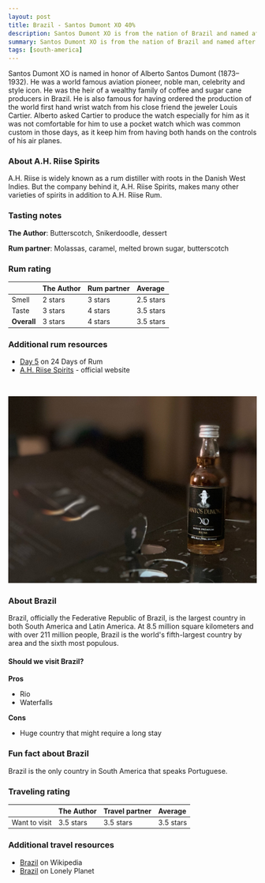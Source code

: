 ```yaml
---
layout: post
title: Brazil - Santos Dumont XO 40%
description: Santos Dumont XO is from the nation of Brazil and named after an aviation pioneer
summary: Santos Dumont XO is from the nation of Brazil and named after an aviation pioneer
tags: [south-america]
---
```


Santos Dumont XO is named in honor of Alberto Santos Dumont (1873–1932). He was a world famous aviation pioneer, noble man, celebrity and style icon. He was the heir of a wealthy family of coffee and sugar cane producers in Brazil. He is also famous for having ordered the production of the world first hand wrist watch from his close friend the jeweler Louis Cartier. Alberto asked Cartier to produce the watch especially for him as it was not comfortable for him to use a pocket watch which was common custom in those days, as it keep him from having both hands on the controls of his air planes.

### About A.H. Riise Spirits

A.H. Riise is widely known as a rum distiller with roots in the Danish West Indies. But the company behind it, A.H. Riise Spirits, makes many other varieties of spirits in addition to A.H. Riise Rum.

### Tasting notes

**The Author**: Butterscotch, Snikerdoodle, dessert

**Rum partner**: Molassas, caramel, melted brown sugar, butterscotch

### Rum rating

| | The Author | Rum partner | Average |
| :--- | :--- | :--- | :--- |
| Smell | 2 stars | 3 stars | 2.5 stars |
| Taste | 3 stars | 4 stars | 3.5 stars |
| **Overall** | 3 stars | 4 stars | 3.5 stars |

### Additional rum resources
- [Day 5](https://24daysofrum.com/day-5/) on 24 Days of Rum
- [A.H. Riise Spirits](https://ahriisespirits.com/) - official website

<br>

![Image of Santos Dumont XO 50ml bottle](/assets/img/05-santos-dumont.jpg)

### About Brazil

Brazil, officially the Federative Republic of Brazil, is the largest country in both South America and Latin America. At 8.5 million square kilometers and with over 211 million people, Brazil is the world's fifth-largest country by area and the sixth most populous.

#### Should we visit Brazil?

**Pros**
- Rio
- Waterfalls

**Cons**
- Huge country that might require a long stay

### Fun fact about Brazil

Brazil is the only country in South America that speaks Portuguese.

### Traveling rating

| | The Author | Travel partner | Average |
| :--- | :--- | :--- | :--- |
| Want to visit | 3.5 stars | 3.5 stars | 3.5 stars |

### Additional travel resources
- [Brazil](https://en.wikipedia.org/wiki/Brazil) on Wikipedia
- [Brazil](https://www.lonelyplanet.com/brazil) on Lonely Planet

<br>